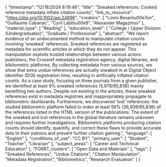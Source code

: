 {
    "timestamp": "12/18/2024 8:19:48",
    "title": "Sneaked references: Cooked reference metadata inflate citation counts",
    "link_to_resource": "https://doi.org/10.1002/asi.24896",
    "creators": [
        "Lonni Besan\u00e7on",
        "Guillaume Cabanac",
        "Cyril Labb\u00e9",
        "Alexander Magazinov"
    ],
    "material_type": [
        "Reading"
    ],
    "education_level": [
        "College / Upper Division (Undergraduates)",
        "Graduate / Professional"
    ],
    "abstract": "We report evidence of an undocumented method to manipulate citation counts involving 'sneaked' references. Sneaked references are registered as metadata for scientific articles in which they do not appear. This manipulation exploits trusted relationships between various actors: publishers, the Crossref metadata registration agency, digital libraries, and bibliometric platforms. By collecting metadata from various sources, we show that extra undue references are actually sneaked in at Digital Object Identifier (DOI) registration time, resulting in artificially inflated citation counts. As a case study, focusing on three journals from a given publisher, we identified at least 9% sneaked references (5,978/65,836) mainly benefiting two authors. Despite not existing in the articles, these sneaked references exist in metadata registries and inappropriately propagate to bibliometric dashboards. Furthermore, we discovered 'lost' references: the studied bibliometric platform failed to index at least 56% (36,939/65,836) of the references listed in the HTML version of the publications. The extent of the sneaked and lost references in the global literature remains unknown and requires further investigations. Bibliometric platforms producing citation counts should identify, quantify, and correct these flaws to provide accurate data to their patrons and prevent further citation gaming.",
    "language": [
        "English"
    ],
    "conditions_of_use": "CC BY",
    "primary_user": [
        "Student",
        "Teacher",
        "Librarian"
    ],
    "subject_areas": [
        "Career and Technical Education"
    ],
    "FORRT_clusters": [
        "Open Data and Materials"
    ],
    "tags": [
        "Sneaked References",
        "Undue Citations",
        "Citation Manipulation",
        "Metadata Registration",
        "Bibliometrics",
        "Research Evaluation"
    ]
}